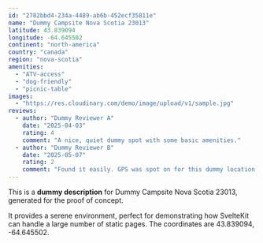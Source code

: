 ```yaml
---
id: "2782bbd4-234a-4489-ab6b-452ecf35811e"
name: "Dummy Campsite Nova Scotia 23013"
latitude: 43.839094
longitude: -64.645502
continent: "north-america"
country: "canada"
region: "nova-scotia"
amenities:
  - "ATV-access"
  - "dog-friendly"
  - "picnic-table"
images:
  - "https://res.cloudinary.com/demo/image/upload/v1/sample.jpg"
reviews:
  - author: "Dummy Reviewer A"
    date: "2025-04-03"
    rating: 4
    comment: "A nice, quiet dummy spot with some basic amenities."
  - author: "Dummy Reviewer B"
    date: "2025-05-07"
    rating: 2
    comment: "Found it easily. GPS was spot on for this dummy location."
---
```


This is a **dummy description** for Dummy Campsite Nova Scotia 23013, generated for the proof of concept.

It provides a serene environment, perfect for demonstrating how SvelteKit can handle a large number of static pages. The coordinates are 43.839094, -64.645502.
